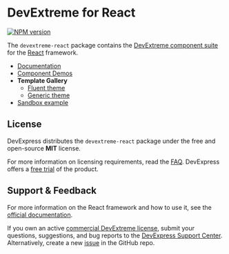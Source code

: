# DevExtreme for React

[![NPM version](https://img.shields.io/npm/v/devextreme-react.svg?maxAge=43200)](https://www.npmjs.com/package/devextreme-react)

The `devextreme-react` package contains the [DevExtreme component suite](http://js.devexpress.com/Demos/WidgetsGallery/) for the [React](https://reactjs.org) framework.

* [Documentation](https://js.devexpress.com/React/Documentation/Guide/React_Components/DevExtreme_React_Components/)
* [Component Demos](https://js.devexpress.com/React/Demos/WidgetsGallery/Demo/DataGrid/Overview/React/Light/)
* **Template Gallery**
    * [Fluent theme](https://devexpress.github.io/devextreme-ui-template-gallery/fluent.blue.light/react/default/#/crm-contact-list)
    * [Generic theme](https://devexpress.github.io/devextreme-ui-template-gallery/generic.light.compact/react/default/#/crm-contact-list)
* [Sandbox example](https://stackblitz.com/edit/devextreme-react)

## License

DevExpress distributes the `devextreme-react` package under the free and open-source **MIT** license.

For more information on licensing requirements, read the [FAQ](https://js.devexpress.com/Licensing/). DevExpress offers a [free trial](http://js.devexpress.com/Buy/) of the product.

## Support & Feedback

For more information on the React framework and how to use it, see the [official documentation](https://react.dev/learn).

If you own an active [commercial DevExtreme license](https://js.devexpress.com/Licensing/#Commercial), submit your questions, suggestions, and bug reports to the [DevExpress Support Center](https://www.devexpress.com/sc). Alternatively, create a new [issue](https://github.com/DevExpress/devextreme/issues) in the GitHub repo.